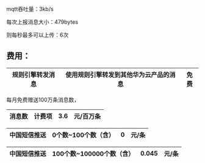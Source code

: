 mqtt吞吐量：3kb/s

每次上报消息大小：479bytes

则每秒最多可以上传：6次

## 费用：

| 规则引擎转发消息 | 使用规则引擎转发到其他华为云产品的消息 | 免费 |
| ---------------- | -------------------------------------- | ---- |

每月免费赠送100万条消息数，

| 消息数 | 计费项 | 3.6 | 元/百万条 |
| ------ | ------ | --- | --------- |

| 中国短信推送 | 0个数~100个数（含） | 0 | 元/条 |
| ------------ | ------------------- | - | ----- |

| 中国短信推送 | 100个数~100000个数（含） | 0.045 | 元/条 |
| ------------ | ------------------------ | ----- | ----- |
